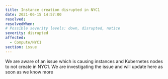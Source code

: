 ```yaml
---
title: Instance creation disrupted in NYC1
date: 2021-06-15 14:57:00
resolved: 
resolvedWhen: 
# Possible severity levels: down, disrupted, notice
severity: disrupted
affected:
  - Compute/NYC1
section: issue
---
```


We are aware of an issue which is causing instances and Kubernetes nodes to not create in NYC1. We are investigating the issue and will update here as soon as we know more
